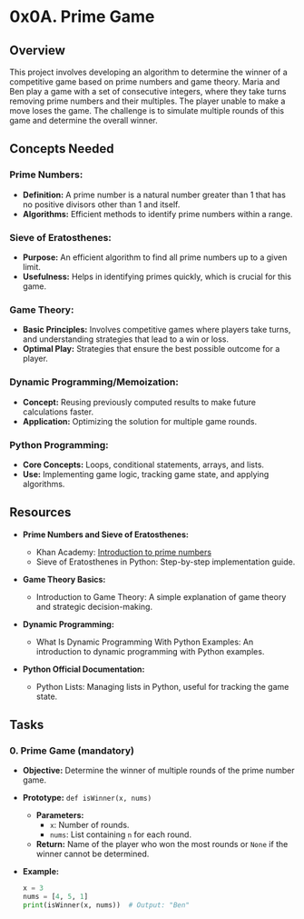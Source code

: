 # 0x0A. Prime Game

## Overview
This project involves developing an algorithm to determine the winner of a competitive game based on prime numbers and game theory. Maria and Ben play a game with a set of consecutive integers, where they take turns removing prime numbers and their multiples. The player unable to make a move loses the game. The challenge is to simulate multiple rounds of this game and determine the overall winner.

## Concepts Needed
### Prime Numbers:
- **Definition:** A prime number is a natural number greater than 1 that has no positive divisors other than 1 and itself.
- **Algorithms:** Efficient methods to identify prime numbers within a range.
  
### Sieve of Eratosthenes:
- **Purpose:** An efficient algorithm to find all prime numbers up to a given limit.
- **Usefulness:** Helps in identifying primes quickly, which is crucial for this game.

### Game Theory:
- **Basic Principles:** Involves competitive games where players take turns, and understanding strategies that lead to a win or loss.
- **Optimal Play:** Strategies that ensure the best possible outcome for a player.

### Dynamic Programming/Memoization:
- **Concept:** Reusing previously computed results to make future calculations faster.
- **Application:** Optimizing the solution for multiple game rounds.

### Python Programming:
- **Core Concepts:** Loops, conditional statements, arrays, and lists.
- **Use:** Implementing game logic, tracking game state, and applying algorithms.

## Resources
- **Prime Numbers and Sieve of Eratosthenes:**
  - Khan Academy: [Introduction to prime numbers](https://www.khanacademy.org/)
  - Sieve of Eratosthenes in Python: Step-by-step implementation guide.

- **Game Theory Basics:**
  - Introduction to Game Theory: A simple explanation of game theory and strategic decision-making.

- **Dynamic Programming:**
  - What Is Dynamic Programming With Python Examples: An introduction to dynamic programming with Python examples.

- **Python Official Documentation:**
  - Python Lists: Managing lists in Python, useful for tracking the game state.

## Tasks
### 0. Prime Game (mandatory)
- **Objective:** Determine the winner of multiple rounds of the prime number game.
- **Prototype:** `def isWinner(x, nums)`
  - **Parameters:**
    - `x`: Number of rounds.
    - `nums`: List containing `n` for each round.
  - **Return:** Name of the player who won the most rounds or `None` if the winner cannot be determined.

- **Example:**
  ```python
  x = 3
  nums = [4, 5, 1]
  print(isWinner(x, nums))  # Output: "Ben"
